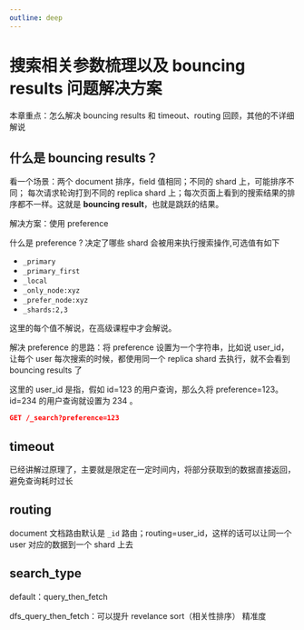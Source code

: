 ```yaml
---
outline: deep
---
```

# 搜索相关参数梳理以及 bouncing results 问题解决方案

本章重点：怎么解决 bouncing results 和 timeout、routing 回顾，其他的不详细解说

## 什么是 bouncing results？

看一个场景：两个 document 排序，field 值相同；不同的 shard 上，可能排序不同；
每次请求轮询打到不同的 replica shard 上；每次页面上看到的搜索结果的排序都不一样。这就是 **bouncing result**，也就是跳跃的结果。

解决方案：使用 preference

什么是 preference ? 决定了哪些 shard 会被用来执行搜索操作,可选值有如下

- `_primary`
- `_primary_first`
- `_local`
- `_only_node:xyz`
- `_prefer_node:xyz`
- `_shards:2,3`

这里的每个值不解说，在高级课程中才会解说。

解决 preference 的思路：将 preference 设置为一个字符串，比如说 user_id，让每个 user 每次搜索的时候，都使用同一个 replica shard 去执行，就不会看到 bouncing results 了

这里的 user_id 是指，假如 id=123 的用户查询，那么久将 preference=123。id=234 的用户查询就设置为 234 。

```json
GET /_search?preference=123
```

## timeout

已经讲解过原理了，主要就是限定在一定时间内，将部分获取到的数据直接返回，避免查询耗时过长

## routing

document 文档路由默认是 `_id` 路由；routing=user_id，这样的话可以让同一个 user 对应的数据到一个 shard 上去

## search_type

default：query_then_fetch

dfs_query_then_fetch：可以提升 revelance sort（相关性排序） 精准度
